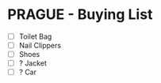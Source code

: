 # PRAGUE - Buying List

- [ ] Toilet Bag
- [ ] Nail Clippers
- [ ] Shoes
- [ ] ? Jacket
- [ ] ? Car
